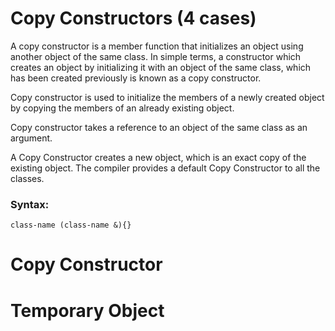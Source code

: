 



# Copy Constructors (4 cases)
A copy constructor is a member function that initializes an object using another object of the same class. In simple terms, a constructor which creates an object by initializing it with an object of the same class, which has been created previously is known as a copy constructor.  

Copy constructor is used to initialize the members of a newly created object by copying the members of an already existing object.

Copy constructor takes a reference to an object of the same class as an argument.

A Copy Constructor creates a new object, which is an exact copy of the existing object. The compiler provides a default Copy Constructor to all the classes.

### Syntax:
```
class-name (class-name &){}
```

# Copy Constructor 
# Temporary Object